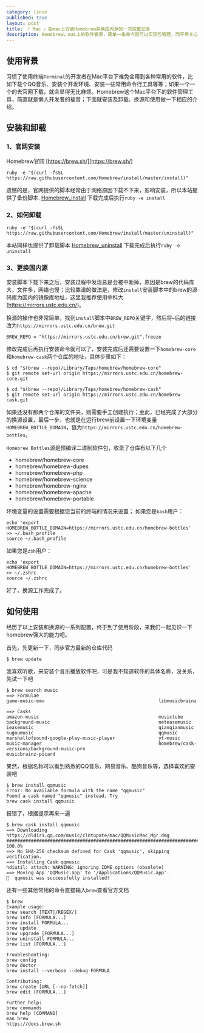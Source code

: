 ```yaml
---
category: linux
published: true
layout: post
title: 『 Mac 』在mac上安装Homebrew并换国内源的一次完整记录
description: Homebrew，mac上的软件管家，简单一条命令就可以实现包管理，而不用关心各种依赖，十分方便快捷。
---
```


## 使用背景

习惯了使用终端`Terminal`的开发者在Mac平台下难免会用到各种常用的软件，比如下载个QQ音乐、安装个开发环境、安装一些常用命令行工具等等；如果一个一个的去官网下载，就会显得无比麻烦。Homebrew这个Mac平台下的软件管理工具，简直就是懒人开发者的福音；下面就安装及卸载、换源和使用做一下相应的介绍。

## 安装和卸载

### 1、官网安装

Homebrew官网 [https://brew.sh/](https://brew.sh/)

```shell
ruby -e "$(curl -fsSL https://raw.githubusercontent.com/Homebrew/install/master/install)"
```

遗憾的是，官网提供的脚本经常由于网络原因下载不下来，影响安装，所以本站提供了备份脚本.
[Homebrew_install](../data/mac/brew/install)
下载完成后执行`ruby -e install`

### 2、如何卸载

```shell
ruby -e "$(curl -fsSL https://raw.githubusercontent.com/Homebrew/install/master/uninstall)"
```

本站同样也提供了卸载脚本
[Homebrew_uninstall](../data/mac/brew/uninstall)
下载完成后执行`ruby -e uninstall`


### 3、更换国内源

安装脚本下载下来之后，安装过程中发现总是会被中断掉，原因是brew的代码库大，文件多，网络也慢；比较靠谱的做法是，修改`install`安装脚本中的brew的源码库为国内的镜像库地址，这里我推荐使用中科大(https://mirrors.ustc.edu.cn/)。

换源的操作也非常简单，找到`install`脚本中`BREW_REPO`关键字，然后将`=`后的链接改为`https://mirrors.ustc.edu.cn/brew.git`

```shell
BREW_REPO = "https://mirrors.ustc.edu.cn/brew.git".freeze
```

修改完成后再执行安装命令就可以了，安装完成后还需要设置一下`homebrew-core`和`homebrew-cask`两个仓库的地址，具体步骤如下：

```shell
$ cd "$(brew --repo)/Library/Taps/homebrew/homebrew-core"
$ git remote set-url origin https://mirrors.ustc.edu.cn/homebrew-core.git

$ cd "$(brew --repo)/Library/Taps/homebrew/homebrew-cask"
$ git remote set-url origin https://mirrors.ustc.edu.cn/homebrew-cask.git
```

如果还没有那两个仓库的文件夹，则需要手工创建执行；至此，已经完成了大部分的换源设置，最后一步，也就是在运行brew前设置一下环境变量`HOMEBREW_BOTTLE_DOMAIN`，值为`https://mirrors.ustc.edu.cn/homebrew-bottles`。

`Homebrew Bottles`源是预编译二进制软件包，收录了仓库有以下几个
* homebrew/homebrew-core
* homebrew/homebrew-dupes
* homebrew/homebrew-php
* homebrew/homebrew-science
* homebrew/homebrew-nginx
* homebrew/homebrew-apache
* homebrew/homebrew-portable

环境变量的设置需要根据您当前的终端的情况来设置；
如果您是`bash`用户：

```shell
echo 'export HOMEBREW_BOTTLE_DOMAIN=https://mirrors.ustc.edu.cn/homebrew-bottles' >> ~/.bash_profile
source ~/.bash_profile
```

如果您是`zsh`用户：

```shell
echo 'export HOMEBREW_BOTTLE_DOMAIN=https://mirrors.ustc.edu.cn/homebrew-bottles' >> ~/.zshrc
source ~/.zshrc
```

好了，换源工作完成了。

## 如何使用

经历了以上安装和换源的一系列配置，终于到了使用阶段，来我们一起见识一下homebrew强大的能力吧。

首先，先更新一下，同步官方最新的仓库代码

```shell
$ brew update
```

我喜欢听歌，来安装个音乐播放软件吧，可是我不知道软件的具体名称，没关系，先试一下吧

```shell
$ brew search music
==> Formulae
game-music-emu                                          libmusicbrainz

==> Casks
amazon-music                                            musictube
background-music                                        neteasemusic
ieasemusic                                              qianqianmusic
kugoumusic                                              qqmusic
marshallofsound-google-play-music-player                yt-music
music-manager                                           homebrew/cask-versions/background-music-pre
musicbrainz-picard
```

果然，根据名称可以看到熟悉的QQ音乐、网易音乐、酷狗音乐等，选择喜欢的安装吧

```shell
$ brew install qqmusic
Error: No available formula with the name "qqmusic" 
Found a cask named "qqmusic" instead. Try
brew cask install qqmusic
```

报错了，根据提示再来一遍
```shell
$ brew cask install qqmusic
==> Downloading https://dldir1.qq.com/music/clntupate/mac/QQMusicMac_Mgr.dmg
######################################################################## 100.0%
==> No SHA-256 checksum defined for Cask 'qqmusic', skipping verification.
==> Installing Cask qqmusic
hdiutil: attach: WARNING: ignoring IDME options (obsolete)
==> Moving App 'QQMusic.app' to '/Applications/QQMusic.app'.
🍺  qqmusic was successfully installed!
```

还有一些其他常用的命令直接输入`brew`查看官方文档
```shell
$ brew 
Example usage:
brew search [TEXT|/REGEX/]
brew info [FORMULA...]
brew install FORMULA...
brew update
brew upgrade [FORMULA...]
brew uninstall FORMULA...
brew list [FORMULA...]

Troubleshooting:
brew config
brew doctor
brew install --verbose --debug FORMULA

Contributing:
brew create [URL [--no-fetch]]
brew edit [FORMULA...]

Further help:
brew commands
brew help [COMMAND]
man brew
https://docs.brew.sh
```
